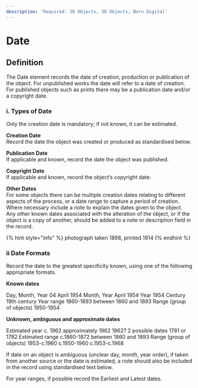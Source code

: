 ```yaml
---
description: 'Required: 2D Objects, 3D Objects, Born Digital'
---
```


# Date

## Definition

The Date element records the date of creation, production or publication of the object. For unpublished works the date will refer to a date of creation. For published objects such as prints there may be a publication date and/or a copyright date.

### i. Types of Date

Only the creation date is mandatory; if not known, it can be estimated.

**Creation Date**   
Record the date the object was created or produced as standardised below.

**Publication Date**  
If applicable and known, record the date the object was published.

**Copyright Date**  
If applicable and known, record the object’s copyright date.

**Other Dates**  
For some objects there can be multiple creation dates relating to different aspects of the process, or a date range to capture a period of creation. Where necessary include a note to explain the dates given to the object. Any other known dates associated with the alteration of the object, or if the object is a copy of another, should be added to a note or description field in the record. 

{% hint style="info" %}
photograph taken 1898, printed 1914
{% endhint %}

### ii Date Formats

Record the date to the greatest specificity known, using one of the following appropriate formats.

**Known dates**

Day, Month, Year 04 April 1954 Month, Year April 1954 Year 1954 Century 19th century Year range 1860-1893 between 1860 and 1893 Range \(group of objects\) 1950-1954

**Unknown, ambiguous and approximate dates**

Estimated year c. 1962 approximately 1962 1962? 2 possible dates 1781 or 1782 Estimated range c.1860-1872 between 1860 and 1893 Range \(group of objects\) 1953-c.1960 c.1950-1960 c.1953-c.1968 

If date on an object is ambiguous \(unclear day, month, year order\), if taken from another source or the date is estimated, a note should also be included in the record using standardised text below.

For year ranges, if possible record the Earliest and Latest dates. 

